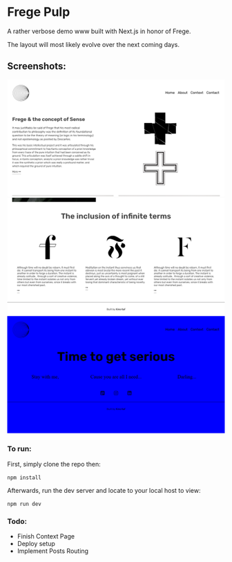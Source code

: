 
# Frege Pulp

A rather verbose demo www built with Next.js in honor of Frege. 

The layout will most likely evolve over the next coming days.
## Screenshots:
<img src="/screens/FregePulp_1.png" alt="Screen 1"/>
<img src="/screens/FregePulp_2.png" alt="Screen 2"/>
<img src="/screens/FregePulp_3.png" alt="Screen 3"/>

### To run:
First, simply clone the repo then:

    npm install

Afterwards, run the dev server and locate to your local host to view:

    npm run dev

### Todo:
- Finish Context Page
- Deploy setup
- Implement Posts Routing
